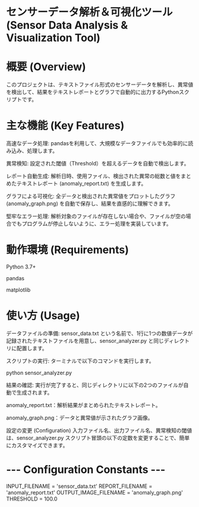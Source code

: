 # センサーデータ解析＆可視化ツール (Sensor Data Analysis & Visualization Tool)
# 概要 (Overview)
このプロジェクトは、テキストファイル形式のセンサーデータを解析し、異常値を検出して、結果をテキストレポートとグラフで自動的に出力するPythonスクリプトです。

# 主な機能 (Key Features)
高速なデータ処理: pandasを利用して、大規模なデータファイルでも効率的に読み込み、処理します。

異常検知: 設定された閾値（Threshold）を超えるデータを自動で検出します。

レポート自動生成: 解析日時、使用ファイル、検出された異常の総数と値をまとめたテキストレポート (anomaly_report.txt) を生成します。

グラフによる可視化: 全データと検出された異常値をプロットしたグラフ (anomaly_graph.png) を自動で保存し、結果を直感的に理解できます。

堅牢なエラー処理: 解析対象のファイルが存在しない場合や、ファイルが空の場合でもプログラムが停止しないように、エラー処理を実装しています。

# 動作環境 (Requirements)
Python 3.7+

pandas

matplotlib

# 使い方 (Usage)
データファイルの準備:
sensor_data.txt という名前で、1行に1つの数値データが記録されたテキストファイルを用意し、sensor_analyzer.py と同じディレクトリに配置します。

スクリプトの実行:
ターミナルで以下のコマンドを実行します。

python sensor_analyzer.py

結果の確認:
実行が完了すると、同じディレクトリに以下の2つのファイルが自動で生成されます。

anomaly_report.txt：解析結果がまとめられたテキストレポート。

anomaly_graph.png：データと異常値が示されたグラフ画像。

設定の変更 (Configuration)
入力ファイル名、出力ファイル名、異常検知の閾値は、sensor_analyzer.py スクリプト冒頭の以下の定数を変更することで、簡単にカスタマイズできます。

# --- Configuration Constants ---
INPUT_FILENAME = 'sensor_data.txt'
REPORT_FILENAME = 'anomaly_report.txt'
OUTPUT_IMAGE_FILENAME = 'anomaly_graph.png'
THRESHOLD = 100.0
